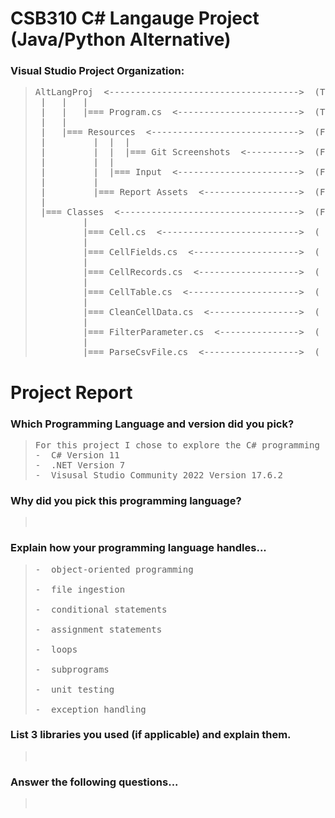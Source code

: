 # CSB310 C# Langauge Project (Java/Python Alternative)

### Visual Studio Project Organization:
> <pre>
> AltLangProj  <------------------------------------>  (The Visual Studio Project)
>  |   |   |  
>  |   |   |=== Program.cs  <----------------------->  (The Main Program Driver)
>  |   |  
>  |   |=== Resources  <---------------------------->  (Folder Containing Project Resources)
>  |         |  |  |
>  |         |  |  |=== Git Screenshots  <---------->  (Folder Containing Required Git Screenshots)
>  |         |  |  
>  |         |  |=== Input  <----------------------->  (Folder Containing Input csv Files)
>  |         | 
>  |         |=== Report Assets  <------------------>  (Folder Containing Screenshots for Report)
>  |  
>  |=== Classes  <---------------------------------->  (Folder Containing the Classes for the Project)
>          |  
>          |=== Cell.cs  <-------------------------->  (
>          |  
>          |=== CellFields.cs  <-------------------->  (
>          |  
>          |=== CellRecords.cs  <------------------->  (
>          |  
>          |=== CellTable.cs  <--------------------->  (
>          |  
>          |=== CleanCellData.cs  <----------------->  (
>          |  
>          |=== FilterParameter.cs  <--------------->  (
>          |  
>          |=== ParseCsvFile.cs  <------------------>  (
> </pre>
# Project Report

### Which Programming Language and version did you pick?
> <pre>
> For this project I chose to explore the C# programming language using the Visual Studio IDE. 
> -  C# Version 11
> -  .NET Version 7
> -  Visusal Studio Community 2022 Version 17.6.2
> </pre>

### Why did you pick this programming language?
> <pre>
> 
> </pre>

### Explain how your programming language handles...
> <pre>
> -  object-oriented programming
>
> -  file ingestion
>
> -  conditional statements
>
> -  assignment statements
>
> -  loops
>
> -  subprograms
>
> -  unit testing
>
> -  exception handling
> </pre>

### List 3 libraries you used (if applicable) and explain them. 
> <pre>
> 
> </pre>

### Answer the following questions...
> <pre>
> 
> </pre>




